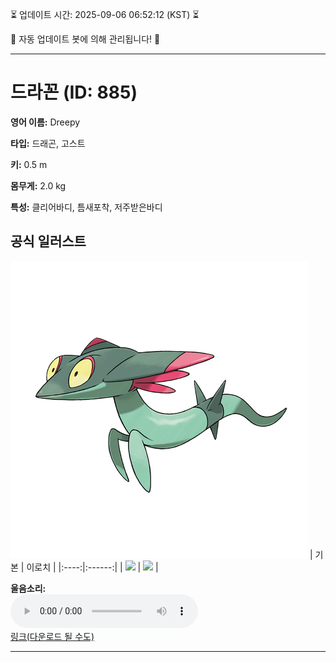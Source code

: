 
⏳ 업데이트 시간: 2025-09-06 06:52:12 (KST) ⏳

🤖 자동 업데이트 봇에 의해 관리됩니다! 🤖

---

# 드라꼰 (ID: 885)
**영어 이름:** Dreepy

**타입:** 드래곤, 고스트

**키:** 0.5 m

**몸무게:** 2.0 kg

**특성:** 클리어바디, 틈새포착, 저주받은바디

## 공식 일러스트
![](https://raw.githubusercontent.com/PokeAPI/sprites/master/sprites/pokemon/other/official-artwork/885.png)
| 기본 | 이로치 |
|:----:|:------:|
| <img src="http://play.pokemonshowdown.com/sprites/ani/dreepy.gif" width="200"> | <img src="http://play.pokemonshowdown.com/sprites/ani-shiny/dreepy.gif" width="200"> |

**울음소리:**<br><audio controls src="https://raw.githubusercontent.com/PokeAPI/cries/main/cries/pokemon/latest/885.ogg"></audio><br> [링크(다운로드 될 수도)](https://raw.githubusercontent.com/PokeAPI/cries/main/cries/pokemon/latest/885.ogg)


---
